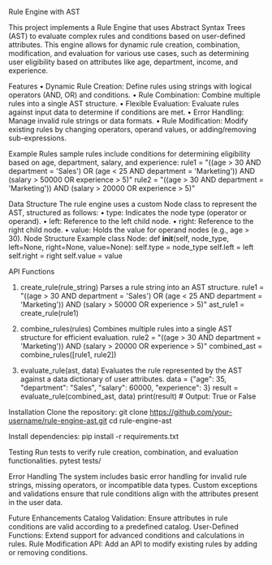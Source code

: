 Rule Engine with AST

This project implements a Rule Engine that uses Abstract Syntax Trees (AST) to evaluate complex rules and conditions based on user-defined attributes. This engine allows for dynamic rule creation, combination, modification, and evaluation for various use cases, such as determining user eligibility based on attributes like age, department, income, and experience.

Features
•	Dynamic Rule Creation: Define rules using strings with logical operators (AND, OR) and conditions.
•	Rule Combination: Combine multiple rules into a single AST structure.
•	Flexible Evaluation: Evaluate rules against input data to determine if conditions are met.
•	Error Handling: Manage invalid rule strings or data formats.
•	Rule Modification: Modify existing rules by changing operators, operand values, or adding/removing sub-expressions.

Example Rules
sample rules include conditions for determining eligibility based on age, department, salary, and experience:
rule1 = "((age > 30 AND department = 'Sales') OR (age < 25 AND department = 'Marketing')) AND (salary > 50000 OR experience > 5)"
rule2 = "((age > 30 AND department = 'Marketing')) AND (salary > 20000 OR experience > 5)"

Data Structure
The rule engine uses a custom Node class to represent the AST, structured as follows:
•	type: Indicates the node type (operator or operand).
•	left: Reference to the left child node.
•	right: Reference to the right child node.
•	value: Holds the value for operand nodes (e.g., age > 30).
Node Structure Example
class Node:
    def __init__(self, node_type, left=None, right=None, value=None):
        self.type = node_type
        self.left = left
        self.right = right
        self.value = value
        
API Functions
1. create_rule(rule_string)
Parses a rule string into an AST structure.
rule1 = "((age > 30 AND department = 'Sales') OR (age < 25 AND department = 'Marketing')) AND (salary > 50000 OR experience > 5)"
ast_rule1 = create_rule(rule1)

2. combine_rules(rules)
Combines multiple rules into a single AST structure for efficient evaluation.
rule2 = "((age > 30 AND department = 'Marketing')) AND (salary > 20000 OR experience > 5)"
combined_ast = combine_rules([rule1, rule2])

3. evaluate_rule(ast, data)
Evaluates the rule represented by the AST against a data dictionary of user attributes.
data = {"age": 35, "department": "Sales", "salary": 60000, "experience": 3}
result = evaluate_rule(combined_ast, data)
print(result)  # Output: True or False

Installation
Clone the repository:
git clone https://github.com/your-username/rule-engine-ast.git
cd rule-engine-ast

Install dependencies:
pip install -r requirements.txt

Testing
Run tests to verify rule creation, combination, and evaluation functionalities.
pytest tests/

Error Handling
The system includes basic error handling for invalid rule strings, missing operators, or incompatible data types. Custom exceptions and validations ensure that rule conditions align with the attributes present in the user data.

Future Enhancements
Catalog Validation: Ensure attributes in rule conditions are valid according to a predefined catalog.
User-Defined Functions: Extend support for advanced conditions and calculations in rules.
Rule Modification API: Add an API to modify existing rules by adding or removing conditions.
